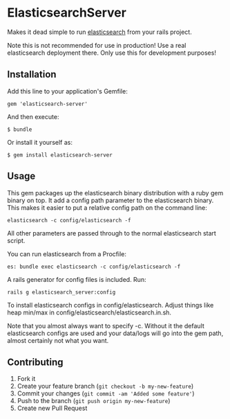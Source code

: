 # ElasticsearchServer

Makes it dead simple to run [elasticsearch](/elasticsearch/elasticsearch) from your rails project.

Note this is not recommended for use in production! Use a real elasticsearch deployment there. Only use this for development purposes!

## Installation

Add this line to your application's Gemfile:

    gem 'elasticsearch-server'

And then execute:

    $ bundle

Or install it yourself as:

    $ gem install elasticsearch-server

## Usage

This gem packages up the elasticsearch binary distribution with a ruby
gem binary on top. It add a config path parameter to the elasticsearch 
binary. This makes it easier to put a relative config path on the 
command line:

    elasticsearch -c config/elasticsearch -f

All other parameters are passed through to the normal elasticsearch
start script.

You can run elasticsearch from a Procfile:

    es: bundle exec elasticsearch -c config/elasticsearch -f

A rails generator for config files is included. Run:
    
    rails g elasticsearch_server:config

To install elasticsearch configs in config/elasticsearch. Adjust things
like heap min/max in config/elasticsearch/elasticsearch.in.sh.

Note that you almost always want to specify -c. Without it the default
elasticsearch configs are used and your data/logs will go into the gem
path, almost certainly not what you want.

## Contributing

1. Fork it
2. Create your feature branch (`git checkout -b my-new-feature`)
3. Commit your changes (`git commit -am 'Added some feature'`)
4. Push to the branch (`git push origin my-new-feature`)
5. Create new Pull Request
